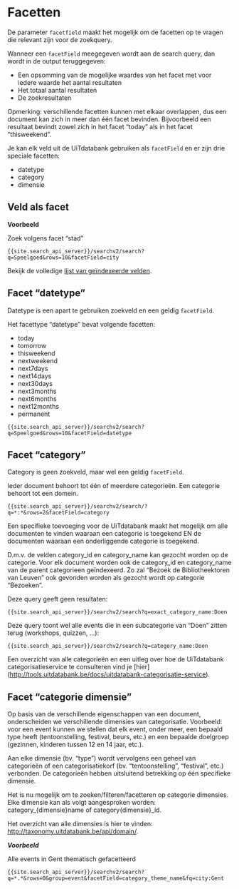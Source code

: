 ---
---

# Facetten

De parameter ```facetfield``` maakt het mogelijk om de facetten op te vragen die relevant zijn voor de zoekquery.

Wanneer een ```facetField``` meegegeven wordt aan de search query, dan wordt in de output teruggegeven:

* Een opsomming van de mogelijke waardes van het facet met voor iedere waarde het aantal resultaten
* Het totaal aantal resultaten
* De zoekresultaten

Opmerking: verschillende facetten kunnen met elkaar overlappen, dus een document kan zich in meer dan één facet bevinden. Bijvoorbeeld een resultaat bevindt zowel zich in het facet “today” als in het facet “thisweekend”.

Je kan elk veld uit de UiTdatabank gebruiken als ```facetField``` en er zijn drie speciale facetten:

- datetype
- category
- dimensie

## Veld als facet

**Voorbeeld**

Zoek volgens facet “stad”

```
{{site.search_api_server}}/searchv2/search?q=Speelgoed&rows=10&facetField=city
```

Bekijk de volledige [lijst van geïndexeerde velden](../referentiegids).

## Facet “datetype”

Datetype is een apart te gebruiken zoekveld en een geldig ```facetField```.

Het facettype “datetype” bevat volgende facetten:
- today
- tomorrow
- thisweekend
- nextweekend
- next7days
- next14days
- next30days
- next3months
- next6months
- next12months
- permanent

```
{{site.search_api_server}}/searchv2/search?q=Speelgoed&rows=10&facetField=datetype
```


## Facet “category”

Category is geen zoekveld, maar wel een geldig ```facetField```.

Ieder document behoort tot één of meerdere categorieën. Een categorie behoort tot een domein.

```
{{site.search_api_server}}/searchv2/search/?q=*:*&rows=2&facetField=category
```

Een specifieke toevoeging voor de UiTdatabank maakt het mogelijk om alle documenten te vinden waaraan een categorie is toegekend EN de documenten waaraan een onderliggende categorie is toegekend.

D.m.v. de velden category_id en category_name kan gezocht worden op de categorie. Voor elk document worden ook de category_id en category_name van de parent categorieen geïndexeerd. Zo zal “Bezoek de Bibliotheektoren van Leuven” ook gevonden worden als gezocht wordt op categorie “Bezoeken”.

Deze query geeft geen resultaten:

```
{{site.search_api_server}}/searchv2/search?q=exact_category_name:Doen
```

Deze query toont wel alle events die in een subcategorie van “Doen” zitten terug (workshops, quizzen, …):

```
{{site.search_api_server}}/searchv2/search?q=category_name:Doen
```

Een overzicht van alle categorieën en een uitleg over hoe de UiTdatabank categorisatieservice te consulteren vind je [hier] (http://tools.uitdatabank.be/docs/uitdatabank-categorisatie-service).

## Facet “categorie dimensie”

Op basis van de verschillende eigenschappen van een document, onderscheiden we verschillende dimensies van categorisatie. Voorbeeld: voor een event kunnen we stellen dat elk event, onder meer, een bepaald type heeft (tentoonstelling, festival, beurs, etc.) en een bepaalde doelgroep (gezinnen, kinderen tussen 12 en 14 jaar, etc.).

Aan elke dimensie (bv. “type”) wordt vervolgens een geheel van categorieën of een categorisatiekorf (bv. “tentoonstelling”, “festival”, etc.) verbonden. De categorieën hebben uitsluitend betrekking op één specifieke dimensie.

Het is nu mogelijk om te zoeken/filteren/facetteren op categorie dimensies. Elke dimensie kan als volgt aangesproken worden: category_{dimensie}name of category{dimensie}_id.

Het overzicht van alle dimensies is hier te vinden: http://taxonomy.uitdatabank.be/api/domain/.

***Voorbeeld***

Alle events in Gent thematisch gefacetteerd

```
{{site.search_api_server}}/searchv2/search?q=*.*&rows=0&group=event&facetField=category_theme_name&fq=city:Gent
```
